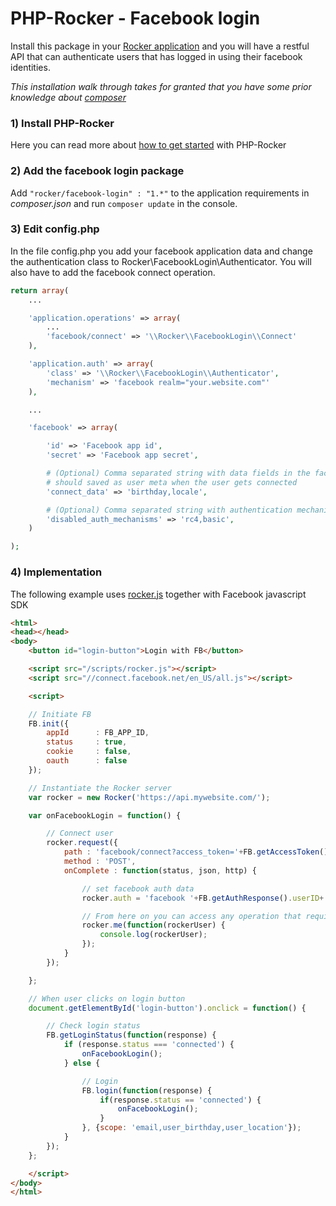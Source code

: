 # PHP-Rocker - Facebook login

Install this package in your [Rocker application](https://github.com/victorjonsson/PHP-Rocker) and you will have a restful
API that can authenticate users that has logged in using their facebook identities.

*This installation walk through takes for granted that you have some prior knowledge about [composer](http://getcomposer.org)*

### 1) Install PHP-Rocker

Here you can read more about [how to get started](https://github.com/victorjonsson/PHP-Rocker#installation) with PHP-Rocker

### 2) Add the facebook login package

Add `"rocker/facebook-login" : "1.*"` to the application requirements in *composer.json* and run `composer update` in
the console.

### 3) Edit config.php

In the file config.php you add your facebook application data and change the authentication class
to Rocker\\FacebookLogin\\Authenticator. You will also have to add the facebook connect operation.

```php
return array(
    ...

    'application.operations' => array(
        ...
        'facebook/connect' => '\\Rocker\\FacebookLogin\\Connect'
    ),

    'application.auth' => array(
        'class' => '\\Rocker\\FacebookLogin\\Authenticator',
        'mechanism' => 'facebook realm="your.website.com"'
    ),

    ...

    'facebook' => array(

        'id' => 'Facebook app id',
        'secret' => 'Facebook app secret',

        # (Optional) Comma separated string with data fields in the facebook response that
        # should saved as user meta when the user gets connected
        'connect_data' => 'birthday,locale',

        # (Optional) Comma separated string with authentication mechanisms that should be disabled
        'disabled_auth_mechanisms' => 'rc4,basic',
    )

);
```


### 4) Implementation

The following example uses [rocker.js](https://github.com/victorjonsson/rocker.js) together with Facebook
javascript SDK

```html
<html>
<head></head>
<body>
    <button id="login-button">Login with FB</button>

    <script src="/scripts/rocker.js"></script>
    <script src="//connect.facebook.net/en_US/all.js"></script>

    <script>

    // Initiate FB
    FB.init({
        appId      : FB_APP_ID,
        status     : true,
        cookie     : false,
        oauth      : false
    });

    // Instantiate the Rocker server
    var rocker = new Rocker('https://api.mywebsite.com/');

    var onFacebookLogin = function() {

        // Connect user
        rocker.request({
            path : 'facebook/connect?access_token='+FB.getAccessToken(),
            method : 'POST',
            onComplete : function(status, json, http) {

                // set facebook auth data
                rocker.auth = 'facebook '+FB.getAuthResponse().userID+':'+FB.getAccessToken();

                // From here on you can access any operation that requires authentication
                rocker.me(function(rockerUser) {
                    console.log(rockerUser);
                });
            }
        });

    };

    // When user clicks on login button
    document.getElementById('login-button').onclick = function() {

        // Check login status
        FB.getLoginStatus(function(response) {
            if (response.status === 'connected') {
                onFacebookLogin();
            } else {

                // Login
                FB.login(function(response) {
                    if(response.status == 'connected') {
                        onFacebookLogin();
                    }
                }, {scope: 'email,user_birthday,user_location'});
            }
        });
    };

    </script>
</body>
</html>
```
